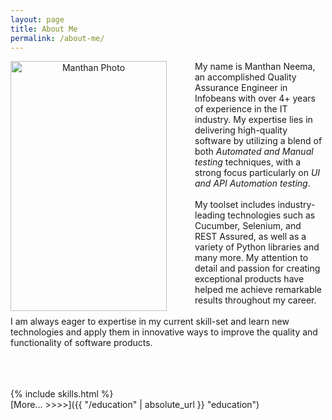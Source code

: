 ```yaml
---
layout: page
title: About Me
permalink: /about-me/
---
```

<p align="center">
  <img align="left" style="margin-right: 45px" src="{{ "/navigations/images/photo.jpeg" | relative_url }}"  width="250" height="400" alt="Manthan Photo" title="Manthan Neema">

My name is Manthan Neema, an accomplished Quality Assurance Engineer in Infobeans with over 4+ years of experience in the IT industry. 
My expertise lies in delivering high-quality software by utilizing a blend of both <i> Automated and Manual testing </i> techniques, 
with a strong focus particularly on <i> UI and API Automation testing</i>.
<br>
<br>
My toolset includes industry-leading technologies such as Cucumber, Selenium, and REST Assured, 
as well as a variety of Python libraries and many more. My attention to detail and 
passion for creating exceptional products have helped me achieve remarkable results throughout my career.
<br>
<br>
I am always eager to expertise in my current skill-set and learn new technologies and 
apply them in innovative ways to improve the quality and functionality of software products.
<br>
<br>
</p>
<br>
<br>
{% include skills.html %}
<br>
[More... >>>>]({{ "/education" | absolute_url }} "education")


